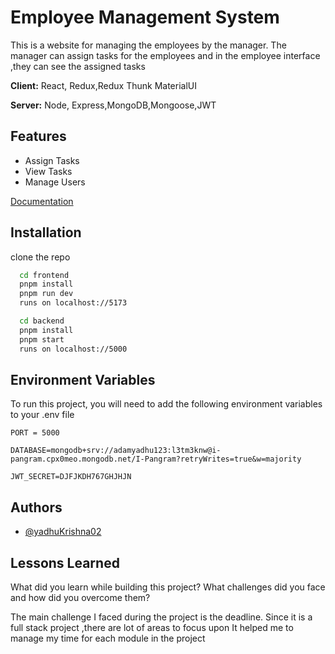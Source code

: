 
# Employee Management System

This is a website for managing the employees by the manager.
The manager can assign tasks for the employees and in the employee interface ,they can see the assigned tasks


**Client:** React, Redux,Redux Thunk MaterialUI

**Server:** Node, Express,MongoDB,Mongoose,JWT


## Features

- Assign Tasks
- View Tasks
- Manage Users

[Documentation](https://documenter.getpostman.com/view/13707703/2s93m34jMr)

## Installation

clone the repo

```bash
  cd frontend
  pnpm install
  pnpm run dev
  runs on localhost://5173

  cd backend
  pnpm install
  pnpm start
  runs on localhost://5000
```
    
## Environment Variables

To run this project, you will need to add the following environment variables to your .env file

`PORT = 5000`

`DATABASE=mongodb+srv://adamyadhu123:l3tm3knw@i-pangram.cpx0meo.mongodb.net/I-Pangram?retryWrites=true&w=majority`

`JWT_SECRET=DJFJKDH767GHJHJN`


## Authors

- [@yadhuKrishna02](https://www.github.com/yadhuKrishna02)

## Lessons Learned

What did you learn while building this project? What challenges did you face and how did you overcome them?

The main challenge I faced during the project is the deadline.
Since it is a full stack project ,there are lot of areas to focus upon
It helped me to manage my time for each module in the project

